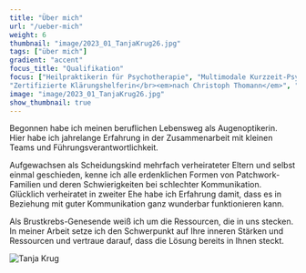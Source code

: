 ```yaml
---
title: "Über mich"
url: "/ueber-mich"
weight: 6
thumbnail: "image/2023_01_TanjaKrug26.jpg"
tags: ["über mich"]
gradient: "accent"
focus_title: "Qualifikation"
focus: ["Heilpraktikerin für Psychotherapie", "Multimodale Kurzzeit-Psychotherapie</br><em>am Institut für Kommunikation und Gesundheit Ffm</em>",
"Zertifizierte Klärungshelferin</br><em>nach Christoph Thomann</em>", "Begleiterin in Lebenskrisen mit Hilfe der lösungsorientierten Kurzzeittherapie</br><em>nach De Shazer</em>"]
image: "image/2023_01_TanjaKrug26.jpg"
show_thumbnail: true
---
```


Begonnen habe ich meinen beruflichen Lebensweg als Augenoptikerin.  
Hier habe ich jahrelange Erfahrung in der Zusammenarbeit mit kleinen Teams und Führungsverantwortlichkeit.  

Aufgewachsen als Scheidungskind mehrfach verheirateter Eltern und selbst einmal geschieden, kenne ich alle erdenklichen Formen von Patchwork-Familien und deren Schwierigkeiten bei schlechter Kommunikation.
Glücklich verheiratet in zweiter Ehe habe ich Erfahrung damit, dass es in Beziehung mit guter Kommunikation ganz wunderbar funktionieren kann.  

Als Brustkrebs-Genesende weiß ich um die Ressourcen, die in uns stecken.
In meiner Arbeit setze ich den Schwerpunkt auf Ihre inneren Stärken und Ressourcen und vertraue darauf, dass die Lösung bereits in Ihnen steckt. 

![Tanja Krug](/image/2023_01_TanjaKrug_3.jpg)
